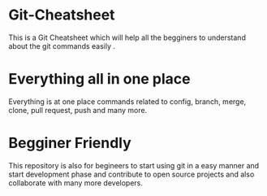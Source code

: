 # Git-Cheatsheet
This is a Git Cheatsheet which will help all the begginers to understand about the git commands easily .

# Everything all in one place
Everything is at one place commands related to config, branch, merge, clone, pull request, push and many more.

# Begginer Friendly
This repository is also for begineers to start using git in a easy manner and start development phase and
contribute to open source projects and also collaborate with many more developers.
